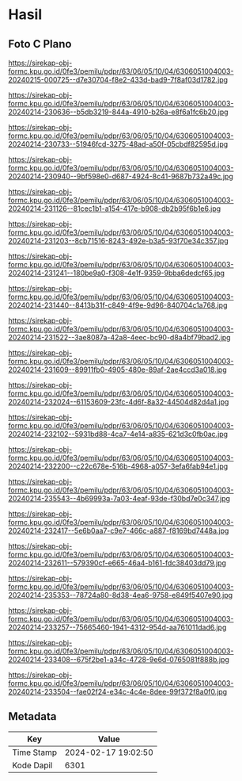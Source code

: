 # Hasil

## Foto C Plano

https://sirekap-obj-formc.kpu.go.id/0fe3/pemilu/pdpr/63/06/05/10/04/6306051004003-20240215-000725--d7e30704-f8e2-433d-bad9-7f8af03d1782.jpg

https://sirekap-obj-formc.kpu.go.id/0fe3/pemilu/pdpr/63/06/05/10/04/6306051004003-20240214-230636--b5db3219-844a-4910-b26a-e8f6a1fc6b20.jpg

https://sirekap-obj-formc.kpu.go.id/0fe3/pemilu/pdpr/63/06/05/10/04/6306051004003-20240214-230733--51946fcd-3275-48ad-a50f-05cbdf82595d.jpg

https://sirekap-obj-formc.kpu.go.id/0fe3/pemilu/pdpr/63/06/05/10/04/6306051004003-20240214-230940--9bf598e0-d687-4924-8c41-9687b732a49c.jpg

https://sirekap-obj-formc.kpu.go.id/0fe3/pemilu/pdpr/63/06/05/10/04/6306051004003-20240214-231126--81cec1b1-a154-417e-b908-db2b95f6b1e6.jpg

https://sirekap-obj-formc.kpu.go.id/0fe3/pemilu/pdpr/63/06/05/10/04/6306051004003-20240214-231203--8cb71516-8243-492e-b3a5-93f70e34c357.jpg

https://sirekap-obj-formc.kpu.go.id/0fe3/pemilu/pdpr/63/06/05/10/04/6306051004003-20240214-231241--180be9a0-f308-4e1f-9359-9bba6dedcf65.jpg

https://sirekap-obj-formc.kpu.go.id/0fe3/pemilu/pdpr/63/06/05/10/04/6306051004003-20240214-231440--8413b31f-c849-4f9e-9d96-840704c1a768.jpg

https://sirekap-obj-formc.kpu.go.id/0fe3/pemilu/pdpr/63/06/05/10/04/6306051004003-20240214-231522--3ae8087a-42a8-4eec-bc90-d8a4bf79bad2.jpg

https://sirekap-obj-formc.kpu.go.id/0fe3/pemilu/pdpr/63/06/05/10/04/6306051004003-20240214-231609--89911fb0-4905-480e-89af-2ae4ccd3a018.jpg

https://sirekap-obj-formc.kpu.go.id/0fe3/pemilu/pdpr/63/06/05/10/04/6306051004003-20240214-232024--61153609-23fc-4d6f-8a32-44504d82d4a1.jpg

https://sirekap-obj-formc.kpu.go.id/0fe3/pemilu/pdpr/63/06/05/10/04/6306051004003-20240214-232102--5931bd88-4ca7-4e14-a835-621d3c0fb0ac.jpg

https://sirekap-obj-formc.kpu.go.id/0fe3/pemilu/pdpr/63/06/05/10/04/6306051004003-20240214-232200--c22c678e-516b-4968-a057-3efa6fab94e1.jpg

https://sirekap-obj-formc.kpu.go.id/0fe3/pemilu/pdpr/63/06/05/10/04/6306051004003-20240214-235543--4b69993a-7a03-4eaf-93de-f30bd7e0c347.jpg

https://sirekap-obj-formc.kpu.go.id/0fe3/pemilu/pdpr/63/06/05/10/04/6306051004003-20240214-232417--5e6b0aa7-c9e7-466c-a887-f8169bd7448a.jpg

https://sirekap-obj-formc.kpu.go.id/0fe3/pemilu/pdpr/63/06/05/10/04/6306051004003-20240214-232611--579390cf-e665-46a4-b161-fdc38403dd79.jpg

https://sirekap-obj-formc.kpu.go.id/0fe3/pemilu/pdpr/63/06/05/10/04/6306051004003-20240214-235353--78724a80-8d38-4ea6-9758-e849f5407e90.jpg

https://sirekap-obj-formc.kpu.go.id/0fe3/pemilu/pdpr/63/06/05/10/04/6306051004003-20240214-233257--75665460-1941-4312-954d-aa761011dad6.jpg

https://sirekap-obj-formc.kpu.go.id/0fe3/pemilu/pdpr/63/06/05/10/04/6306051004003-20240214-233408--675f2be1-a34c-4728-9e6d-0765081f888b.jpg

https://sirekap-obj-formc.kpu.go.id/0fe3/pemilu/pdpr/63/06/05/10/04/6306051004003-20240214-233504--fae02f24-e34c-4c4e-8dee-99f372f8a0f0.jpg


## Metadata

| Key        | Value               |
| ---------- | ------------------- |
| Time Stamp | 2024-02-17 19:02:50 |
| Kode Dapil | 6301                |



